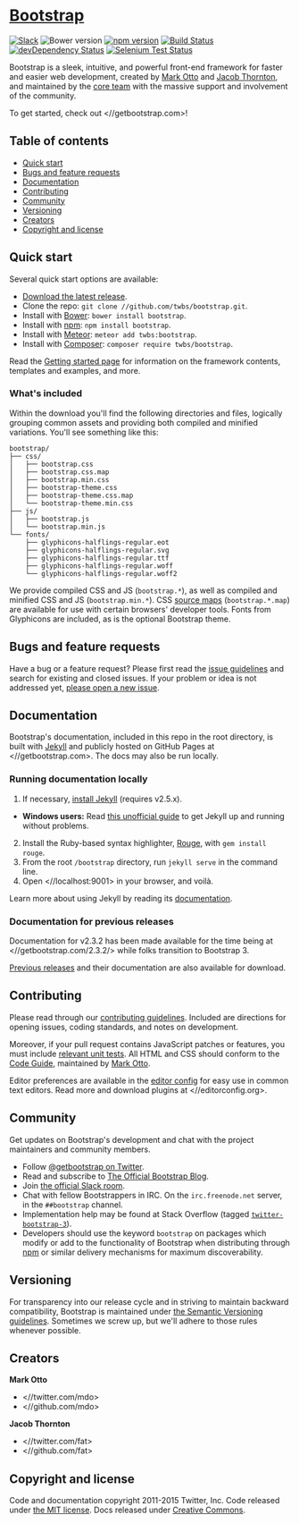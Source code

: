 # [Bootstrap](//getbootstrap.com)
[![Slack](//bootstrap-slack.herokuapp.com/badge.svg)](//bootstrap-slack.herokuapp.com)
![Bower version](//img.shields.io/bower/v/bootstrap.svg)
[![npm version](//img.shields.io/npm/v/bootstrap.svg)](//www.npmjs.com/package/bootstrap)
[![Build Status](//img.shields.io/travis/twbs/bootstrap/master.svg)](//travis-ci.org/twbs/bootstrap)
[![devDependency Status](//img.shields.io/david/dev/twbs/bootstrap.svg)](//david-dm.org/twbs/bootstrap#info=devDependencies)
[![Selenium Test Status](//saucelabs.com/browser-matrix/bootstrap.svg)](//saucelabs.com/u/bootstrap)

Bootstrap is a sleek, intuitive, and powerful front-end framework for faster and easier web development, created by [Mark Otto](//twitter.com/mdo) and [Jacob Thornton](//twitter.com/fat), and maintained by the [core team](//github.com/orgs/twbs/people) with the massive support and involvement of the community.

To get started, check out <//getbootstrap.com>!

## Table of contents

- [Quick start](#quick-start)
- [Bugs and feature requests](#bugs-and-feature-requests)
- [Documentation](#documentation)
- [Contributing](#contributing)
- [Community](#community)
- [Versioning](#versioning)
- [Creators](#creators)
- [Copyright and license](#copyright-and-license)

## Quick start

Several quick start options are available:

- [Download the latest release](//github.com/twbs/bootstrap/archive/v3.3.5.zip).
- Clone the repo: `git clone //github.com/twbs/bootstrap.git`.
- Install with [Bower](//bower.io): `bower install bootstrap`.
- Install with [npm](//www.npmjs.com): `npm install bootstrap`.
- Install with [Meteor](//www.meteor.com): `meteor add twbs:bootstrap`.
- Install with [Composer](//getcomposer.org): `composer require twbs/bootstrap`.

Read the [Getting started page](//getbootstrap.com/getting-started/) for information on the framework contents, templates and examples, and more.

### What's included

Within the download you'll find the following directories and files, logically grouping common assets and providing both compiled and minified variations. You'll see something like this:

```
bootstrap/
├── css/
│   ├── bootstrap.css
│   ├── bootstrap.css.map
│   ├── bootstrap.min.css
│   ├── bootstrap-theme.css
│   ├── bootstrap-theme.css.map
│   └── bootstrap-theme.min.css
├── js/
│   ├── bootstrap.js
│   └── bootstrap.min.js
└── fonts/
    ├── glyphicons-halflings-regular.eot
    ├── glyphicons-halflings-regular.svg
    ├── glyphicons-halflings-regular.ttf
    ├── glyphicons-halflings-regular.woff
    └── glyphicons-halflings-regular.woff2
```

We provide compiled CSS and JS (`bootstrap.*`), as well as compiled and minified CSS and JS (`bootstrap.min.*`). CSS [source maps](//developer.chrome.com/devtools/docs/css-preprocessors) (`bootstrap.*.map`) are available for use with certain browsers' developer tools. Fonts from Glyphicons are included, as is the optional Bootstrap theme.



## Bugs and feature requests

Have a bug or a feature request? Please first read the [issue guidelines](//github.com/twbs/bootstrap/blob/master/CONTRIBUTING.md#using-the-issue-tracker) and search for existing and closed issues. If your problem or idea is not addressed yet, [please open a new issue](//github.com/twbs/bootstrap/issues/new).


## Documentation

Bootstrap's documentation, included in this repo in the root directory, is built with [Jekyll](//jekyllrb.com) and publicly hosted on GitHub Pages at <//getbootstrap.com>. The docs may also be run locally.

### Running documentation locally

1. If necessary, [install Jekyll](//jekyllrb.com/docs/installation) (requires v2.5.x).
  - **Windows users:** Read [this unofficial guide](//jekyll-windows.juthilo.com/) to get Jekyll up and running without problems.
2. Install the Ruby-based syntax highlighter, [Rouge](//github.com/jneen/rouge), with `gem install rouge`.
3. From the root `/bootstrap` directory, run `jekyll serve` in the command line.
4. Open <//localhost:9001> in your browser, and voilà.

Learn more about using Jekyll by reading its [documentation](//jekyllrb.com/docs/home/).

### Documentation for previous releases

Documentation for v2.3.2 has been made available for the time being at <//getbootstrap.com/2.3.2/> while folks transition to Bootstrap 3.

[Previous releases](//github.com/twbs/bootstrap/releases) and their documentation are also available for download.



## Contributing

Please read through our [contributing guidelines](//github.com/twbs/bootstrap/blob/master/CONTRIBUTING.md). Included are directions for opening issues, coding standards, and notes on development.

Moreover, if your pull request contains JavaScript patches or features, you must include [relevant unit tests](//github.com/twbs/bootstrap/tree/master/js/tests). All HTML and CSS should conform to the [Code Guide](//github.com/mdo/code-guide), maintained by [Mark Otto](//github.com/mdo).

Editor preferences are available in the [editor config](//github.com/twbs/bootstrap/blob/master/.editorconfig) for easy use in common text editors. Read more and download plugins at <//editorconfig.org>.



## Community

Get updates on Bootstrap's development and chat with the project maintainers and community members.

- Follow [@getbootstrap on Twitter](//twitter.com/getbootstrap).
- Read and subscribe to [The Official Bootstrap Blog](//blog.getbootstrap.com).
- Join [the official Slack room](//bootstrap-slack.herokuapp.com).
- Chat with fellow Bootstrappers in IRC. On the `irc.freenode.net` server, in the `##bootstrap` channel.
- Implementation help may be found at Stack Overflow (tagged [`twitter-bootstrap-3`](//stackoverflow.com/questions/tagged/twitter-bootstrap-3)).
- Developers should use the keyword `bootstrap` on packages which modify or add to the functionality of Bootstrap when distributing through [npm](//www.npmjs.com/browse/keyword/bootstrap) or similar delivery mechanisms for maximum discoverability.



## Versioning

For transparency into our release cycle and in striving to maintain backward compatibility, Bootstrap is maintained under [the Semantic Versioning guidelines](//semver.org/). Sometimes we screw up, but we'll adhere to those rules whenever possible.



## Creators

**Mark Otto**

- <//twitter.com/mdo>
- <//github.com/mdo>

**Jacob Thornton**

- <//twitter.com/fat>
- <//github.com/fat>



## Copyright and license

Code and documentation copyright 2011-2015 Twitter, Inc. Code released under [the MIT license](//github.com/twbs/bootstrap/blob/master/LICENSE). Docs released under [Creative Commons](//github.com/twbs/bootstrap/blob/master/docs/LICENSE).
